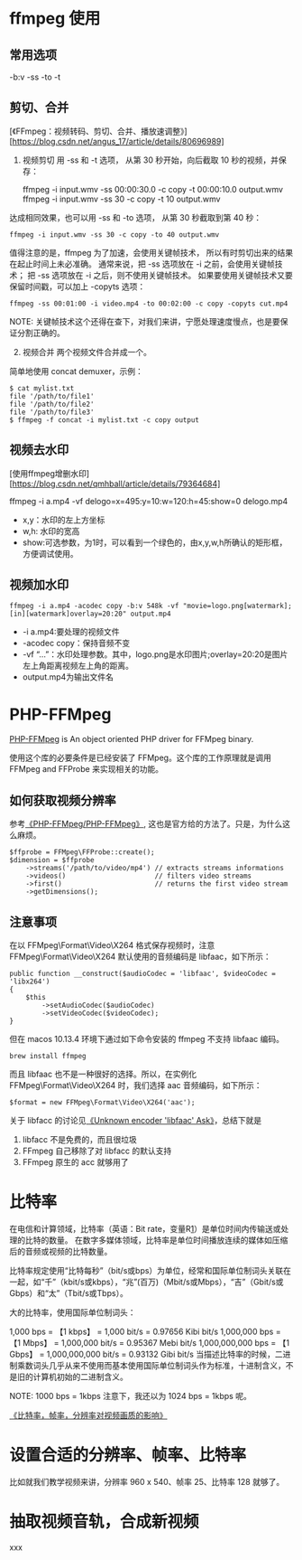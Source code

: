# ffmpeg 使用
## 常用选项
-b:v
-ss
-to
-t
## 剪切、合并

[《FFmpeg：视频转码、剪切、合并、播放速调整》][https://blog.csdn.net/angus_17/article/details/80696989]
1. 视频剪切
用 -ss 和 -t 选项， 从第 30 秒开始，向后截取 10 秒的视频，并保存：

    ffmpeg -i input.wmv -ss 00:00:30.0 -c copy -t 00:00:10.0 output.wmv
    ffmpeg -i input.wmv -ss 30 -c copy -t 10 output.wmv

达成相同效果，也可以用 -ss 和 -to 选项， 从第 30 秒截取到第 40 秒：

    ffmpeg -i input.wmv -ss 30 -c copy -to 40 output.wmv

值得注意的是，ffmpeg 为了加速，会使用关键帧技术， 所以有时剪切出来的结果在起止时间上未必准确。 通常来说，把 -ss 选项放在 -i 之前，会使用关键帧技术； 把 -ss 选项放在 -i 之后，则不使用关键帧技术。 如果要使用关键帧技术又要保留时间戳，可以加上 -copyts 选项：

    ffmpeg -ss 00:01:00 -i video.mp4 -to 00:02:00 -c copy -copyts cut.mp4

NOTE: 关键帧技术这个还得在查下，对我们来讲，宁愿处理速度慢点，也是要保证分割正确的。

2. 视频合并
两个视频文件合并成一个。

简单地使用 concat demuxer，示例：

    $ cat mylist.txt
    file '/path/to/file1'
    file '/path/to/file2'
    file '/path/to/file3'
    $ ffmpeg -f concat -i mylist.txt -c copy output


## 视频去水印
[使用ffmpeg增删水印][https://blog.csdn.net/qmhball/article/details/79364684]

ffmpeg -i a.mp4  -vf delogo=x=495:y=10:w=120:h=45:show=0 delogo.mp4

- x,y：水印的左上方坐标
- w,h: 水印的宽高
- show:可选参数，为1时，可以看到一个绿色的，由x,y,w,h所确认的矩形框，方便调试使用。

## 视频加水印
    ffmpeg -i a.mp4 -acodec copy -b:v 548k -vf "movie=logo.png[watermark];[in][watermark]overlay=20:20" output.mp4

- -i a.mp4:要处理的视频文件
- -acodec copy：保持音频不变
- -vf “…”：水印处理参数。其中，logo.png是水印图片;overlay=20:20是图片左上角距离视频左上角的距离。
- output.mp4为输出文件名

# PHP-FFMpeg
[PHP-FFMpeg][1] is An object oriented PHP driver for FFMpeg binary.

使用这个库的必要条件是已经安装了 FFMpeg。这个库的工作原理就是调用 FFMpeg and FFProbe 来实现相关的功能。

## 如何获取视频分辨率
参考[《PHP-FFMpeg/PHP-FFMpeg》][1], 这也是官方给的方法了。只是，为什么这么麻烦。

    $ffprobe = FFMpeg\FFProbe::create();
    $dimension = $ffprobe
        ->streams('/path/to/video/mp4') // extracts streams informations
        ->videos()                      // filters video streams
        ->first()                       // returns the first video stream
        ->getDimensions();

## 注意事项
在以 FFMpeg\Format\Video\X264 格式保存视频时，注意 FFMpeg\Format\Video\X264 默认使用的音频编码是 libfaac，如下所示：

    public function __construct($audioCodec = 'libfaac', $videoCodec = 'libx264')
    {
        $this
            ->setAudioCodec($audioCodec)
            ->setVideoCodec($videoCodec);
    }

但在 macos 10.13.4 环境下通过如下命令安装的 ffmpeg 不支持 libfaac 编码。

    brew install ffmpeg

而且 libfaac 也不是一种很好的选择。所以，在实例化 FFMpeg\Format\Video\X264 时，我们选择 aac 音频编码，如下所示：
    
    $format = new FFMpeg\Format\Video\X264('aac');

关于 libfacc 的讨论见[《Unknown encoder 'libfaac' Ask》][2]，总结下就是

1. libfacc 不是免费的，而且很垃圾
2. FFmpeg 自己移除了对 libfacc 的默认支持
3. FFmpeg 原生的 acc 就够用了

# 比特率
在电信和计算领域，比特率（英语：Bit rate，变量R[1]）是单位时间内传输送或处理的比特的数量。
在数字多媒体领域，比特率是单位时间播放连续的媒体如压缩后的音频或视频的比特数量。

比特率规定使用“比特每秒”（bit/s或bps）为单位，经常和国际单位制词头关联在一起，如“千”（kbit/s或kbps），“兆”(百万)（Mbit/s或Mbps），“吉”（Gbit/s或Gbps）和“太”（Tbit/s或Tbps）。


大的比特率，使用国际单位制词头：

1,000 bps   = 【1 kbps】 =    1,000 bit/s = 0.97656 Kibi bit/s
1,000,000 bps   = 【1 Mbps】 =    1,000,000 bit/s = 0.95367 Mebi bit/s
1,000,000,000 bps   = 【1 Gbps】 =    1,000,000,000 bit/s = 0.93132 Gibi bit/s
当描述比特率的时候，二进制乘数词头几乎从来不使用而基本使用国际单位制词头作为标准，十进制含义，不是旧的计算机初始的二进制含义。


NOTE: 1000 bps = 1kbps 注意下，我还以为 1024 bps = 1kbps 呢。

[《比特率，帧率，分辨率对视频画质的影响》][5]

# 设置合适的分辨率、帧率、比特率
比如就我们教学视频来讲，分辨率 960 x 540、帧率 25、比特率 128 就够了。

# 抽取视频音轨，合成新视频
xxx

[1]: https://github.com/PHP-FFMpeg/PHP-FFMpeg "PHP-FFMpeg"
[2]: https://stackoverflow.com/questions/19774975/unknown-encoder-libfaac "Unknown encoder 'libfaac' Ask"
[3]: https://github.com/PHP-FFMpeg/PHP-FFMpeg/issues/117 "PHP-FFMpeg/PHP-FFMpeg"
[4]: https://zh.wikipedia.org/wiki/%E6%AF%94%E7%89%B9%E7%8E%87 "比特率"
[5]: https://blog.csdn.net/matrix_laboratory/article/details/56291742 "比特率，帧率，分辨率对视频画质的影响"